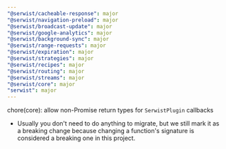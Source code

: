 ```yaml
---
"@serwist/cacheable-response": major
"@serwist/navigation-preload": major
"@serwist/broadcast-update": major
"@serwist/google-analytics": major
"@serwist/background-sync": major
"@serwist/range-requests": major
"@serwist/expiration": major
"@serwist/strategies": major
"@serwist/recipes": major
"@serwist/routing": major
"@serwist/streams": major
"@serwist/core": major
"serwist": major
---
```


chore(core): allow non-Promise return types for `SerwistPlugin` callbacks

- Usually you don't need to do anything to migrate, but we still mark it as a breaking change because changing a function's signature is considered a breaking one in this project.
